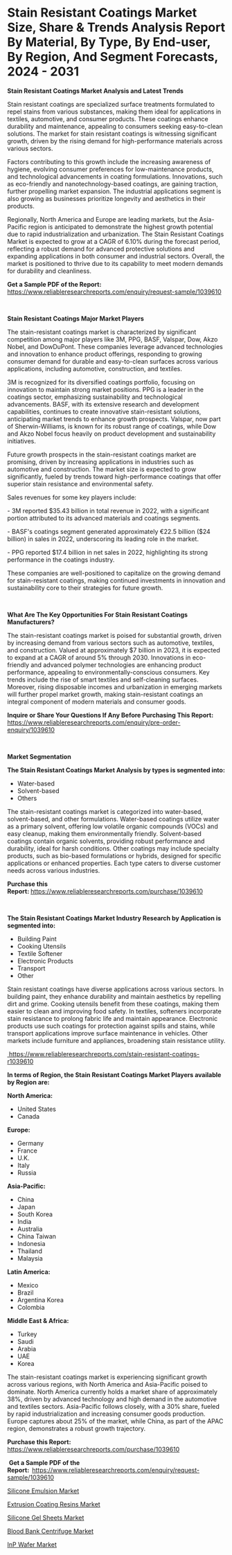 <p><h1>Stain Resistant Coatings Market Size, Share & Trends Analysis Report By Material, By Type, By End-user, By Region, And Segment Forecasts, 2024 - 2031</h1></p><p><strong>Stain Resistant Coatings Market Analysis and Latest Trends</strong></p>
<p><p>Stain resistant coatings are specialized surface treatments formulated to repel stains from various substances, making them ideal for applications in textiles, automotive, and consumer products. These coatings enhance durability and maintenance, appealing to consumers seeking easy-to-clean solutions. The market for stain resistant coatings is witnessing significant growth, driven by the rising demand for high-performance materials across various sectors.</p><p>Factors contributing to this growth include the increasing awareness of hygiene, evolving consumer preferences for low-maintenance products, and technological advancements in coating formulations. Innovations, such as eco-friendly and nanotechnology-based coatings, are gaining traction, further propelling market expansion. The industrial applications segment is also growing as businesses prioritize longevity and aesthetics in their products.</p><p>Regionally, North America and Europe are leading markets, but the Asia-Pacific region is anticipated to demonstrate the highest growth potential due to rapid industrialization and urbanization. The Stain Resistant Coatings Market is expected to grow at a CAGR of 6.10% during the forecast period, reflecting a robust demand for advanced protective solutions and expanding applications in both consumer and industrial sectors. Overall, the market is positioned to thrive due to its capability to meet modern demands for durability and cleanliness.</p></p>
<p><strong>Get a Sample PDF of the Report:&nbsp;</strong> <a href="https://www.reliableresearchreports.com/enquiry/request-sample/1039610?utm_campaign=40&utm_medium=2&utm_source=Github&utm_content=ia&utm_term=07112024&utm_id=stain-resistant-coatings">https://www.reliableresearchreports.com/enquiry/request-sample/1039610</a></p>
<p>&nbsp;</p>
<p><strong>Stain Resistant Coatings Major Market Players</strong></p>
<p><p>The stain-resistant coatings market is characterized by significant competition among major players like 3M, PPG, BASF, Valspar, Dow, Akzo Nobel, and DowDuPont. These companies leverage advanced technologies and innovation to enhance product offerings, responding to growing consumer demand for durable and easy-to-clean surfaces across various applications, including automotive, construction, and textiles.</p><p>3M is recognized for its diversified coatings portfolio, focusing on innovation to maintain strong market positions. PPG is a leader in the coatings sector, emphasizing sustainability and technological advancements. BASF, with its extensive research and development capabilities, continues to create innovative stain-resistant solutions, anticipating market trends to enhance growth prospects. Valspar, now part of Sherwin-Williams, is known for its robust range of coatings, while Dow and Akzo Nobel focus heavily on product development and sustainability initiatives.</p><p>Future growth prospects in the stain-resistant coatings market are promising, driven by increasing applications in industries such as automotive and construction. The market size is expected to grow significantly, fueled by trends toward high-performance coatings that offer superior stain resistance and environmental safety.</p><p>Sales revenues for some key players include:</p><p>- 3M reported $35.43 billion in total revenue in 2022, with a significant portion attributed to its advanced materials and coatings segments.</p><p>- BASF's coatings segment generated approximately €22.5 billion ($24 billion) in sales in 2022, underscoring its leading role in the market.</p><p>- PPG reported $17.4 billion in net sales in 2022, highlighting its strong performance in the coatings industry.</p><p>These companies are well-positioned to capitalize on the growing demand for stain-resistant coatings, making continued investments in innovation and sustainability core to their strategies for future growth.</p></p>
<p>&nbsp;</p>
<p><strong>What Are The Key Opportunities For Stain Resistant Coatings Manufacturers?</strong></p>
<p><p>The stain-resistant coatings market is poised for substantial growth, driven by increasing demand from various sectors such as automotive, textiles, and construction. Valued at approximately $7 billion in 2023, it is expected to expand at a CAGR of around 5% through 2030. Innovations in eco-friendly and advanced polymer technologies are enhancing product performance, appealing to environmentally-conscious consumers. Key trends include the rise of smart textiles and self-cleaning surfaces. Moreover, rising disposable incomes and urbanization in emerging markets will further propel market growth, making stain-resistant coatings an integral component of modern materials and consumer goods.</p></p>
<p><strong>Inquire or Share Your Questions If Any Before Purchasing This Report:</strong> <a href="https://www.reliableresearchreports.com/enquiry/pre-order-enquiry/1039610?utm_campaign=40&utm_medium=2&utm_source=Github&utm_content=ia&utm_term=07112024&utm_id=stain-resistant-coatings">https://www.reliableresearchreports.com/enquiry/pre-order-enquiry/1039610</a></p>
<p>&nbsp;</p>
<p><strong>Market Segmentation</strong></p>
<p><strong>The Stain Resistant Coatings Market Analysis by types is segmented into:</strong></p>
<p><ul><li>Water-based</li><li>Solvent-based</li><li>Others</li></ul></p>
<p><p>The stain-resistant coatings market is categorized into water-based, solvent-based, and other formulations. Water-based coatings utilize water as a primary solvent, offering low volatile organic compounds (VOCs) and easy cleanup, making them environmentally friendly. Solvent-based coatings contain organic solvents, providing robust performance and durability, ideal for harsh conditions. Other coatings may include specialty products, such as bio-based formulations or hybrids, designed for specific applications or enhanced properties. Each type caters to diverse customer needs across various industries.</p></p>
<p><strong>Purchase this Report:&nbsp;</strong><a href="https://www.reliableresearchreports.com/purchase/1039610?utm_campaign=40&utm_medium=2&utm_source=Github&utm_content=ia&utm_term=07112024&utm_id=stain-resistant-coatings">https://www.reliableresearchreports.com/purchase/1039610</a></p>
<p>&nbsp;</p>
<p><strong>The Stain Resistant Coatings Market Industry Research by Application is segmented into:</strong></p>
<p><ul><li>Building Paint</li><li>Cooking Utensils</li><li>Textile Softener</li><li>Electronic Products</li><li>Transport</li><li>Other</li></ul></p>
<p><p>Stain resistant coatings have diverse applications across various sectors. In building paint, they enhance durability and maintain aesthetics by repelling dirt and grime. Cooking utensils benefit from these coatings, making them easier to clean and improving food safety. In textiles, softeners incorporate stain resistance to prolong fabric life and maintain appearance. Electronic products use such coatings for protection against spills and stains, while transport applications improve surface maintenance in vehicles. Other markets include furniture and appliances, broadening stain resistance utility.</p></p>
<p><a href="https://www.reliableresearchreports.com/stain-resistant-coatings-r1039610?utm_campaign=40&utm_medium=2&utm_source=Github&utm_content=ia&utm_term=07112024&utm_id=stain-resistant-coatings">&nbsp;https://www.reliableresearchreports.com/stain-resistant-coatings-r1039610</a></p>
<p><strong>In terms of Region, the Stain Resistant Coatings Market Players available by Region are:</strong></p>
<p>
    <p> <strong> North America: </strong>
        <ul>
            <li>United States</li>
            <li>Canada</li>
        </ul>
        </p> 
    <p> <strong> Europe: </strong>
        <ul>
            <li>Germany</li>
            <li>France</li>
            <li>U.K.</li>
            <li>Italy</li>
            <li>Russia</li>
        </ul>
        </p> 
    <p> <strong> Asia-Pacific: </strong>
        <ul>
            <li>China</li>
            <li>Japan</li>
            <li>South Korea</li>
            <li>India</li>
            <li>Australia</li>
            <li>China Taiwan</li>
            <li>Indonesia</li>
            <li>Thailand</li>
            <li>Malaysia</li>
        </ul>
        </p> 
    <p> <strong> Latin America: </strong>
        <ul>
            <li>Mexico</li>
            <li>Brazil</li>
            <li>Argentina Korea</li>
            <li>Colombia</li>
        </ul>
        </p> 
    <p> <strong> Middle East & Africa: </strong>
        <ul>
            <li>Turkey</li>
            <li>Saudi</li>
            <li>Arabia</li>
            <li>UAE</li>
            <li>Korea</li>
        </ul>
    </p>
    </p>
<p><p>The stain-resistant coatings market is experiencing significant growth across various regions, with North America and Asia-Pacific poised to dominate. North America currently holds a market share of approximately 38%, driven by advanced technology and high demand in the automotive and textiles sectors. Asia-Pacific follows closely, with a 30% share, fueled by rapid industrialization and increasing consumer goods production. Europe captures about 25% of the market, while China, as part of the APAC region, demonstrates a robust growth trajectory.</p></p>
<p><strong>Purchase this Report: </strong><a href="https://www.reliableresearchreports.com/purchase/1039610?utm_campaign=40&utm_medium=2&utm_source=Github&utm_content=ia&utm_term=07112024&utm_id=stain-resistant-coatings">https://www.reliableresearchreports.com/purchase/1039610</a></p>
<p>&nbsp;<strong>Get a Sample PDF of the Report:&nbsp;&nbsp;</strong><a href="https://www.reliableresearchreports.com/enquiry/request-sample/1039610?utm_campaign=40&utm_medium=2&utm_source=Github&utm_content=ia&utm_term=07112024&utm_id=stain-resistant-coatings">https://www.reliableresearchreports.com/enquiry/request-sample/1039610</a></p>
<p><strong></strong></p>
<p><p><a href="https://github.com/michaelhall412/Market-Research-Report-List-1/blob/main/silicone-emulsion-market.md?utm_campaign=40&utm_medium=2&utm_source=Github&utm_content=ia&utm_term=07112024&utm_id=stain-resistant-coatings">Silicone Emulsion Market</a></p><p><a href="https://medium.com/@alvar1lavfo/the-global-extrusion-coating-resins-market-is-expected-to-witness-a-compound-annual-growth-rate-82ba95ef34ca?utm_campaign=40&utm_medium=2&utm_source=Github&utm_content=ia&utm_term=07112024&utm_id=stain-resistant-coatings">Extrusion Coating Resins Market</a></p><p><a href="https://issuu.com/reportprime-2/docs/silicone-gel-sheets-market-size-203_cc8b31cf3b536d?utm_campaign=40&utm_medium=2&utm_source=Github&utm_content=ia&utm_term=07112024&utm_id=stain-resistant-coatings">Silicone Gel Sheets Market</a></p><p><a href="https://issuu.com/reportprime-2/docs/blood-bank-centrifuge-market-size-2_ad600be9194e16?utm_campaign=40&utm_medium=2&utm_source=Github&utm_content=ia&utm_term=07112024&utm_id=stain-resistant-coatings">Blood Bank Centrifuge Market</a></p><p><a href="https://medium.com/@delmasportse2/market-pulse-inp-wafer-market-the-inp-wafer-market-is-poised-for-remarkable-growth-driven-by-its-996615b47871?utm_campaign=40&utm_medium=2&utm_source=Github&utm_content=ia&utm_term=07112024&utm_id=stain-resistant-coatings">InP Wafer Market</a></p></p>